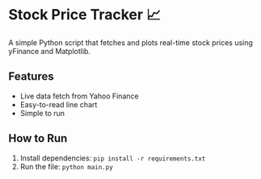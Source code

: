 # Stock Price Tracker 📈

A simple Python script that fetches and plots real-time stock prices using yFinance and Matplotlib.

## Features
- Live data fetch from Yahoo Finance
- Easy-to-read line chart
- Simple to run

## How to Run
1. Install dependencies: `pip install -r requirements.txt`
2. Run the file: `python main.py`
